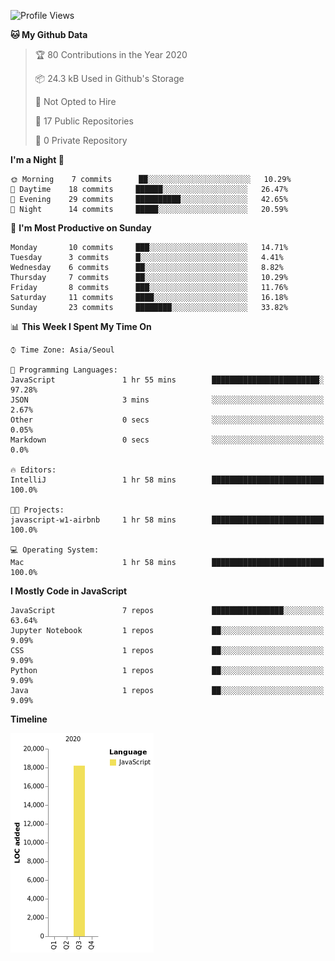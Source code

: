 <!--START_SECTION:waka-->
![Profile Views](http://img.shields.io/badge/Profile%20Views-103-blue)

**🐱 My Github Data** 

> 🏆 80 Contributions in the Year 2020
 > 
> 📦 24.3 kB Used in Github's Storage 
 > 
> 🚫 Not Opted to Hire
 > 
> 📜 17 Public Repositories
 > 
> 🔑 0 Private Repository 
 > 
**I'm a Night 🦉** 

```text
🌞 Morning    7 commits      ██░░░░░░░░░░░░░░░░░░░░░░░   10.29% 
🌆 Daytime    18 commits     ██████░░░░░░░░░░░░░░░░░░░   26.47% 
🌃 Evening    29 commits     ██████████░░░░░░░░░░░░░░░   42.65% 
🌙 Night      14 commits     █████░░░░░░░░░░░░░░░░░░░░   20.59%

```
📅 **I'm Most Productive on Sunday** 

```text
Monday       10 commits     ███░░░░░░░░░░░░░░░░░░░░░░   14.71% 
Tuesday      3 commits      █░░░░░░░░░░░░░░░░░░░░░░░░   4.41% 
Wednesday    6 commits      ██░░░░░░░░░░░░░░░░░░░░░░░   8.82% 
Thursday     7 commits      ██░░░░░░░░░░░░░░░░░░░░░░░   10.29% 
Friday       8 commits      ███░░░░░░░░░░░░░░░░░░░░░░   11.76% 
Saturday     11 commits     ████░░░░░░░░░░░░░░░░░░░░░   16.18% 
Sunday       23 commits     ████████░░░░░░░░░░░░░░░░░   33.82%

```


📊 **This Week I Spent My Time On** 

```text
⌚︎ Time Zone: Asia/Seoul

💬 Programming Languages: 
JavaScript               1 hr 55 mins        ████████████████████████░   97.28% 
JSON                     3 mins              ░░░░░░░░░░░░░░░░░░░░░░░░░   2.67% 
Other                    0 secs              ░░░░░░░░░░░░░░░░░░░░░░░░░   0.05% 
Markdown                 0 secs              ░░░░░░░░░░░░░░░░░░░░░░░░░   0.0%

🔥 Editors: 
IntelliJ                 1 hr 58 mins        █████████████████████████   100.0%

🐱‍💻 Projects: 
javascript-w1-airbnb     1 hr 58 mins        █████████████████████████   100.0%

💻 Operating System: 
Mac                      1 hr 58 mins        █████████████████████████   100.0%

```

**I Mostly Code in JavaScript** 

```text
JavaScript               7 repos             ████████████████░░░░░░░░░   63.64% 
Jupyter Notebook         1 repos             ██░░░░░░░░░░░░░░░░░░░░░░░   9.09% 
CSS                      1 repos             ██░░░░░░░░░░░░░░░░░░░░░░░   9.09% 
Python                   1 repos             ██░░░░░░░░░░░░░░░░░░░░░░░   9.09% 
Java                     1 repos             ██░░░░░░░░░░░░░░░░░░░░░░░   9.09%

```


**Timeline**

![Chart not found](https://github.com/skid901/skid901/blob/master/charts/bar_graph.png) 


<!--END_SECTION:waka-->
